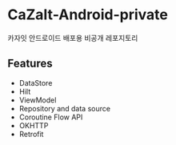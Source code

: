 # CaZaIt-Android-private
카자잇 안드로이드 배포용 비공개 레포지토리

## Features
* DataStore
* Hilt
* ViewModel
* Repository and data source
* Coroutine Flow API
* OKHTTP
* Retrofit
